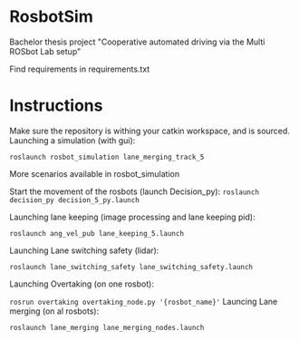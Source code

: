 # RosbotSim
Bachelor thesis project "Cooperative automated driving via the Multi ROSbot Lab setup"

Find requirements in requirements.txt

# Instructions
Make sure the repository is withing your catkin workspace, and is sourced.
Launching a simulation (with gui):

```roslaunch rosbot_simulation lane_merging_track_5```

More scenarios available in rosbot_simulation

Start the movement of the rosbots (launch Decision_py):
```roslaunch decision_py decision_5_py.launch```

Launching lane keeping (image processing and lane keeping pid):

```roslaunch ang_vel_pub lane_keeping_5.launch```

Launching Lane switching safety (lidar):

```roslaunch lane_switching_safety lane_switching_safety.launch```

Launching Overtaking (on one rosbot):

```rosrun overtaking overtaking_node.py '{rosbot_name}'```
Launcing Lane merging (on al rosbots):

```roslaunch lane_merging lane_merging_nodes.launch```

